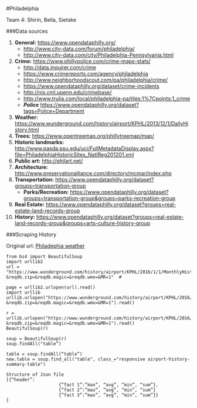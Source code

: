 #Philadelphia

Team 4: Shirin, Bella, Sietske 

###Data sources

1. **General:** https://www.opendataphilly.org/
	- http://www.city-data.com/forum/philadelphia/
	- http://www.city-data.com/city/Philadelphia-Pennsylvania.html
2. **Crime:** https://www.phillypolice.com/crime-maps-stats/ 
	- http://data.inquirer.com/crime
	- https://www.crimereports.com/agency/philadelphia
	- http://www.neighborhoodscout.com/pa/philadelphia/crime/
	- https://www.opendataphilly.org/dataset/crime-incidents
	- http://nis.cml.upenn.edu/crimebase/ 
	- http://www.trulia.com/local/philadelphia-pa/tiles:1%7Cpoints:1_crime
	- <i>**Police**</i> https://www.opendataphilly.org/dataset?tags=Police+Department
3. **Weather:** https://www.wunderground.com/history/airport/KPHL/2013/12/1/DailyHistory.html
4. **Trees:** https://www.opentreemap.org/phillytreemap/map/
5. **Historic landmarks:** http://www.pasda.psu.edu/uci/FullMetadataDisplay.aspx?file=PhiladelphiaHistoricSites_NatlReg201201.xml
6. **Public art:** http://philart.net/
7. **Architecture:** http://www.preservationalliance.com/directory/mcmar/index.php
8. **Transportation:** https://www.opendataphilly.org/dataset?groups=transportation-group
	- **Parks/Recreation:** https://www.opendataphilly.org/dataset?groups=transportation-group&groups=parks-recreation-group
9. **Real Estate:** https://www.opendataphilly.org/dataset?groups=real-estate-land-records-group
10. **History:** https://www.opendataphilly.org/dataset?groups=real-estate-land-records-group&groups=arts-culture-history-group

###Scraping History

Original url: [Philadephia weather](https://www.wunderground.com/history/airport/KPHL/2016/1/1/MonthlyHistory.html?&reqdb.zip=&reqdb.magic=&reqdb.wmo=&MR=1)

```
from bs4 import BeautifulSoup
import urllib2
url = "https://www.wunderground.com/history/airport/KPHL/2016/1/1/MonthlyHistory.html?&reqdb.zip=&reqdb.magic=&reqdb.wmo=&MR=1"  #

page = urllib2.urlopen(url).read()
import urllib
urllib.urlopen("https://www.wunderground.com/history/airport/KPHL/2016/1/1/MonthlyHistory.html?&reqdb.zip=&reqdb.magic=&reqdb.wmo=&MR=1").read()

r = urllib.urlopen("https://www.wunderground.com/history/airport/KPHL/2016/1/1/MonthlyHistory.html?&reqdb.zip=&reqdb.magic=&reqdb.wmo=&MR=1").read()
BeautifulSoup(r)

soup = BeautifulSoup(r)
soup.findAll("table”)

table = soup.findAll(“table”)
new.table = soup.find_all("table", class_="responsive airport-history-summary-table")

Structure of Json file
[{“header”:
					{”fact 1”:”max”, “avg”, “min”, “sum”},
					{”fact 2”:”max”, “avg”, “min”, “sum”}
					{”fact 3”:”max”, “avg”, “min”, “sum”}}
]
```
